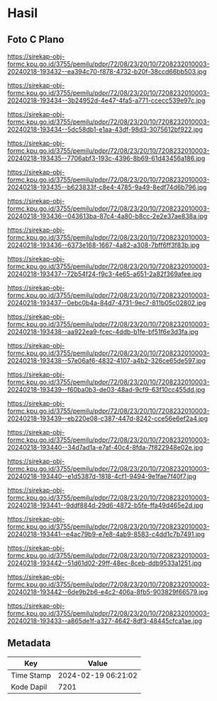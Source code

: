 # Hasil

## Foto C Plano

https://sirekap-obj-formc.kpu.go.id/3755/pemilu/pdpr/72/08/23/20/10/7208232010003-20240218-193432--ea394c70-f878-4732-b20f-38ccd66bb503.jpg

https://sirekap-obj-formc.kpu.go.id/3755/pemilu/pdpr/72/08/23/20/10/7208232010003-20240218-193434--3b24952d-4e47-4fa5-a771-ccecc539e97c.jpg

https://sirekap-obj-formc.kpu.go.id/3755/pemilu/pdpr/72/08/23/20/10/7208232010003-20240218-193434--5dc58db1-e1aa-43df-98d3-3075612bf922.jpg

https://sirekap-obj-formc.kpu.go.id/3755/pemilu/pdpr/72/08/23/20/10/7208232010003-20240218-193435--7706abf3-193c-4396-8b69-61d43456a186.jpg

https://sirekap-obj-formc.kpu.go.id/3755/pemilu/pdpr/72/08/23/20/10/7208232010003-20240218-193435--b623833f-c8e4-4785-9a49-8edf74d6b796.jpg

https://sirekap-obj-formc.kpu.go.id/3755/pemilu/pdpr/72/08/23/20/10/7208232010003-20240218-193436--043613ba-87c4-4a80-b8cc-2e2e37ae838a.jpg

https://sirekap-obj-formc.kpu.go.id/3755/pemilu/pdpr/72/08/23/20/10/7208232010003-20240218-193436--6373e168-1667-4a82-a308-7bff6ff3f83b.jpg

https://sirekap-obj-formc.kpu.go.id/3755/pemilu/pdpr/72/08/23/20/10/7208232010003-20240218-193437--72b54f24-f9c3-4e65-a651-2a82f369afee.jpg

https://sirekap-obj-formc.kpu.go.id/3755/pemilu/pdpr/72/08/23/20/10/7208232010003-20240218-193437--0ebc0b4a-84d7-4731-9ec7-811b05c02802.jpg

https://sirekap-obj-formc.kpu.go.id/3755/pemilu/pdpr/72/08/23/20/10/7208232010003-20240218-193438--aa922ea9-fcec-4ddb-b1fe-bf51f6e3d3fa.jpg

https://sirekap-obj-formc.kpu.go.id/3755/pemilu/pdpr/72/08/23/20/10/7208232010003-20240218-193438--57e06af6-4832-4107-a4b2-326ce65de597.jpg

https://sirekap-obj-formc.kpu.go.id/3755/pemilu/pdpr/72/08/23/20/10/7208232010003-20240218-193439--f60ba0b3-de03-48ad-9cf9-63f10cc455dd.jpg

https://sirekap-obj-formc.kpu.go.id/3755/pemilu/pdpr/72/08/23/20/10/7208232010003-20240218-193439--eb220e08-c387-447d-8242-cce56e6ef2a4.jpg

https://sirekap-obj-formc.kpu.go.id/3755/pemilu/pdpr/72/08/23/20/10/7208232010003-20240218-193440--34d7ad1a-e7af-40c4-8fda-7f822948e02e.jpg

https://sirekap-obj-formc.kpu.go.id/3755/pemilu/pdpr/72/08/23/20/10/7208232010003-20240218-193440--e1d5387d-1818-4cf1-9494-9e1fae7f40f7.jpg

https://sirekap-obj-formc.kpu.go.id/3755/pemilu/pdpr/72/08/23/20/10/7208232010003-20240218-193441--9ddf884d-29d6-4872-b5fe-ffa49d465e2d.jpg

https://sirekap-obj-formc.kpu.go.id/3755/pemilu/pdpr/72/08/23/20/10/7208232010003-20240218-193441--e4ac79b9-e7e8-4ab9-8583-c4dd1c7b7491.jpg

https://sirekap-obj-formc.kpu.go.id/3755/pemilu/pdpr/72/08/23/20/10/7208232010003-20240218-193442--51d61d02-29ff-48ec-8ceb-ddb9533a1251.jpg

https://sirekap-obj-formc.kpu.go.id/3755/pemilu/pdpr/72/08/23/20/10/7208232010003-20240218-193442--6de9b2b6-e4c2-406a-8fb5-903829f66579.jpg

https://sirekap-obj-formc.kpu.go.id/3755/pemilu/pdpr/72/08/23/20/10/7208232010003-20240218-193433--a865de1f-a327-4642-8df3-48445cfca1ae.jpg


## Metadata

| Key        | Value               |
| ---------- | ------------------- |
| Time Stamp | 2024-02-19 06:21:02 |
| Kode Dapil | 7201                |




